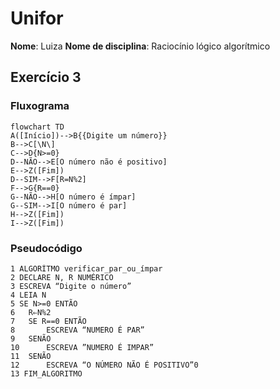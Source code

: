 # Unifor 
**Nome**: Luiza
**Nome de disciplina**: Raciocínio lógico algorítmico

## Exercício 3
### Fluxograma
```mermaid
flowchart TD
A([Início])-->B{{Digite um número}}
B-->C[\N\]
C-->D{N>=0}
D--NÃO-->E[O número não é positivo]
E-->Z([Fim])
D--SIM-->F[R=N%2]
F-->G{R==0}
G--NÃO-->H[O número é ímpar]
G--SIM-->I[O número é par]
H-->Z([Fim])
I-->Z([Fim])
```
### Pseudocódigo
```
1 ALGORÍTMO verificar_par_ou_ímpar
2 DECLARE N, R NUMÉRICO
3 ESCREVA “Digite o número”
4 LEIA N
5 SE N>=0 ENTÃO
6 	R⇐N%2
7 	SE R==0 ENTÃO 
8 		ESCREVA “NUMERO É PAR”
9 	SENÃO
10		ESCREVA ”NUMERO É IMPAR”
11 	SENÃO
12 		ESCREVA “O NÚMERO NÃO É POSITIVO”0
13 FIM_ALGORITMO
```
